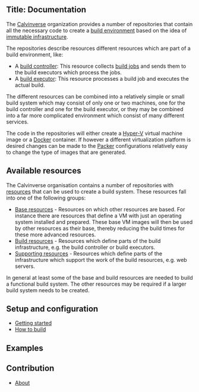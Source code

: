 Title: Documentation
---

The [Calvinverse](https://github.com/Calvinverse) organization provides a number of repositories that contain all the necessary code to create a
[build environment](https://en.wikipedia.org/wiki/Build_automation) based on the idea of [immutable infrastructure](https://martinfowler.com/bliki/ImmutableServer.html).

The repositories describe resources different resources which are part of a build environment, like:

- A [build controller](../resources/build-controller.html): This resource collects [build jobs]() and sends them to the
  build executors which process the jobs.
- A [build executor](): This resource processes a build job and executes the actual
  build.

The different resources can be combined into a relatively simple or small build system which may consist of only one or two machines, one for the build controller and one for the build executor, or they may be combined into a far more complicated environment
which consist of many different services.

The code in the repositories will either create a [Hyper-V](https://en.wikipedia.org/wiki/Hyper-V) virtual machine image or
a [Docker](https://www.docker.com/) container. If however a different virtualization platform is desired changes can be made to the [Packer](https://packer.io) configurations relatively easy to change the type of images that are generated.


## Available resources

The Calvinverse organisation contains a number of repositories with
[resources](../resources) that can be used to create a build system. These
resources fall into one of the following groups:

* [Base resources](../resources/category-base.html) - Resources on which other resources are based.
  For instance there are resources that define a VM with just an operating system
  installed and prepared. These base VM images will then be used by other resources
  as their base, thereby reducing the build times for these more advanced resources.
* [Build resources](../resources/category-build.html) - Resources which define parts of the build
  infrastructure, e.g. the build controller or build executors.
* [Supporting resources](../resources/category-support.html) - Resources which define parts of the
  infrastructure which support the work of the build resources, e.g. web servers.

In general at least some of the base and build resources are needed to build a functional
build system. The other resources may be required if a larger build system needs to be
created.

## Setup and configuration

* [Getting started](getting-started.html)
* [How to build](how-to-build.html)

## Examples


## Contribution

* [About](about.html)